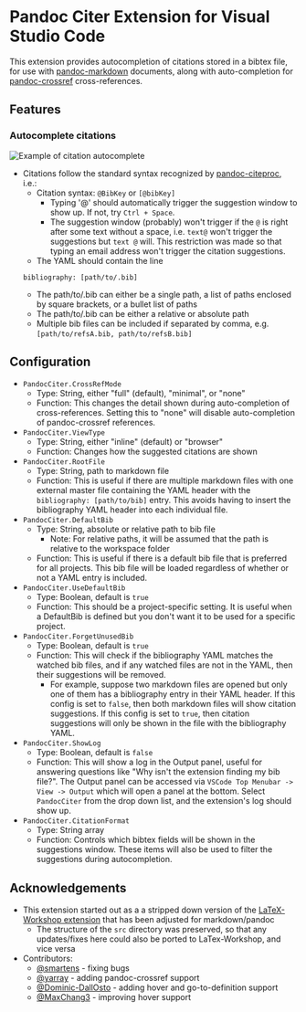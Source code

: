 # Pandoc Citer Extension for Visual Studio Code

This extension provides autocompletion of citations stored in a bibtex file, for use with [pandoc-markdown](https://pandoc.org/) documents, along with auto-completion for [pandoc-crossref](https://github.com/lierdakil/pandoc-crossref) cross-references.

## Features

### Autocomplete citations

![Example of citation autocomplete](imgs/exmplCiter.gif)

- Citations follow the standard syntax recognized by [pandoc-citeproc](https://github.com/jgm/pandoc-citeproc), i.e.: 
    - Citation syntax: `@BibKey` or `[@bibKey]`
        + Typing '@' should automatically trigger the suggestion window to show up. If not, try `Ctrl + Space`.
        + The suggestion window (probably) won't trigger if the `@` is right after some text without a space, i.e. `text@` won't trigger the suggestions but `text @` will. This restriction was made so that typing an email address won't trigger the citation suggestions.
    - The YAML should contain the line 
    ```
    bibliography: [path/to/.bib]
    ```
    - The path/to/.bib can either be a single path, a list of paths enclosed by square brackets, or a bullet list of paths
    - The path/to/.bib can be either a relative or absolute path
    - Multiple bib files can be included if separated by comma, e.g. `[path/to/refsA.bib, path/to/refsB.bib]`

## Configuration

- `PandocCiter.CrossRefMode`
    + Type: String, either "full" (default), "minimal", or "none"
    + Function: This changes the detail shown during auto-completion of cross-references. Setting this to "none" will disable auto-completion of pandoc-crossref references.
- `PandocCiter.ViewType`
    + Type: String, either "inline" (default) or "browser"
    + Function: Changes how the suggested citations are shown
- `PandocCiter.RootFile`
    + Type: String, path to markdown file
    + Function: This is useful if there are multiple markdown files with one external master file containing the YAML header with the `bibliography: [path/to/bib]` entry. This avoids having to insert the bibliography YAML header into each individual file. 
- `PandocCiter.DefaultBib`
    + Type: String, absolute or relative path to bib file
        - Note: For relative paths, it will be assumed that the path is relative to the workspace folder
    + Function: This is useful if there is a default bib file that is preferred for all projects. This bib file will be loaded regardless of whether or not a YAML entry is included.
- `PandocCiter.UseDefaultBib`
    + Type: Boolean, default is `true`
    + Function: This should be a project-specific setting. It is useful when a DefaultBib is defined but you don't want it to be used for a specific project.
- `PandocCiter.ForgetUnusedBib`
    + Type: Boolean, default is `true`
    + Function: This will check if the bibliography YAML matches the watched bib files, and if any watched files are not in the YAML, then their suggestions will be removed.
        + For example, suppose two markdown files are opened but only one of them has a bibliography entry in their YAML header. If this config is set to `false`, then both markdown files will show citation suggestions. If this config is set to `true`, then citation suggestions will only be shown in the file with the bibliography YAML.
- `PandocCiter.ShowLog`
    + Type: Boolean, default is `false`
    + Function: This will show a log in the Output panel, useful for answering questions like "Why isn't the extension finding my bib file?". The Output panel can be accessed via `VSCode Top Menubar -> View -> Output` which will open a panel at the bottom. Select `PandocCiter` from the drop down list, and the extension's log should show up.
- `PandocCiter.CitationFormat`
    + Type: String array
    + Function: Controls which bibtex fields will be shown in the suggestions window. These items will also be used to filter the suggestions during autocompletion.

## Acknowledgements

- This extension started out as a a stripped down version of the [LaTeX-Workshop extension](https://github.com/James-Yu/LaTeX-Workshop) that has been adjusted for markdown/pandoc
    + The structure of the `src` directory was preserved, so that any updates/fixes here could also be ported to LaTex-Workshop, and vice versa
- Contributors:
    - [@smartens](https://github.com/smartens) - fixing bugs
    - [@yarray](https://github.com/yarray) - adding pandoc-crossref support
    - [@Dominic-DallOsto](https://github.com/Dominic-DallOsto) - adding hover and go-to-definition support
    - [@MaxChang3](https://github.com/MaxChang3) - improving hover support
    
